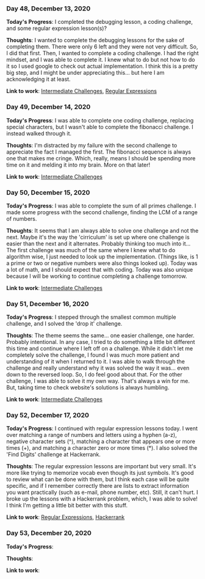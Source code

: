 ### Day 48, December 13, 2020

**Today's Progress**: I completed the debugging lesson, a coding challenge, and some regular expression lesson(s)?

**Thoughts**: I wanted to complete the debugging lessons for the sake of completing them. There were only 6 left and they were not very difficult. So, I did that first. Then, I wanted to complete a coding challenge. I had the right mindset, and I was able to complete it. I knew what to do but not how to do it so I used google to check out actual implementation. I think this is a pretty big step, and I might be under appreciating this... but here I am acknowledging it at least.

**Link to work**: [Intermediate Challenges](https://github.com/jdemarc/100-days-of-code/tree/main/fcc-js-algorithms-dstructures/intermediate-algorithm-scripting), [Regular Expressions](https://github.com/jdemarc/100-days-of-code/tree/main/fcc-js-algorithms-dstructures/regular-expressions)

### Day 49, December 14, 2020

**Today's Progress**: I was able to complete one coding challenge, replacing special characters, but I wasn't able to complete the fibonacci challenge. I instead walked through it.

**Thoughts**: I'm distracted by my failure with the second challenge to appreciate the fact I managed the first. The fibonacci sequence is always one that makes me cringe. Which, really, means I should be spending more time on it and melding it into my brain. More on that later!

**Link to work**: [Intermediate Challenges](https://github.com/jdemarc/100-days-of-code/tree/main/fcc-js-algorithms-dstructures/intermediate-algorithm-scripting)

### Day 50, December 15, 2020

**Today's Progress**: I was able to complete the sum of all primes challenge. I made some progress with the second challenge, finding the LCM of a range of numbers.

**Thoughts**: It seems that I am always able to solve one challenge and not the next. Maybe it's the way the 'cirriculum' is set up where one challenge is easier than the next and it alternates. Probably thinking too much into it... The first challenge was much of the same where I knew what to do algorithm wise, I just needed to look up the implementation. (Things like, is 1 a prime or two or negative numbers were also things looked up). Today was a lot of math, and I should expect that with coding.  Today was also unique because I will be working to continue completing a challenge tomorrow.

**Link to work**: [Intermediate Challenges](https://github.com/jdemarc/100-days-of-code/tree/main/fcc-js-algorithms-dstructures/intermediate-algorithm-scripting)

### Day 51, December 16, 2020

**Today's Progress**: I stepped through the smallest common multiple challenge, and I solved the 'drop it' challenge.

**Thoughts**: The theme seems the same... one easier challenge, one harder. Probably intentional. In any case, I tried to do something a little bit different this time and continue where I left off on a challenge. While it didn't let me completely solve the challenge, I found I was much more patient and understanding of it when I returned to it. I was able to walk through the challenge and really understand why it was solved the way it was... even down to the reversed loop. So, I do feel good about that. For the other challenge, I was able to solve it my own way. That's always a win for me. But, taking time to check website's solutions is always humbling.

**Link to work**: [Intermediate Challenges](https://github.com/jdemarc/100-days-of-code/tree/main/fcc-js-algorithms-dstructures/intermediate-algorithm-scripting)

### Day 52, December 17, 2020

**Today's Progress**: I continued with regular expression lessons today. I went over matching a range of numbers and letters using a hyphen (a-z), negative character sets (^), matching a character that appears one or more times (+), and matching a character zero or more times (*). I also solved the 'Find Digits' challenge at Hackerrank.

**Thoughts**: The regular expression lessons are important but very small. It's more like trying to memorize vocab even though its just symbols. It's good to review what can be done with them, but I think each case will be quite specific, and if I remember correctly there are lists to extract information you want practically (such as e-mail, phone number, etc). Still, it can't hurt. I broke up the lessons with a Hackerrank problem, which, I was able to solve! I think I'm getting a little bit better with this stuff.

**Link to work**: [Regular Expressions](https://github.com/jdemarc/100-days-of-code/tree/main/fcc-js-algorithms-dstructures/regular-expressions), [Hackerrank](https://github.com/jdemarc/100-days-of-code/tree/main/hackerrank)

### Day 53, December 20, 2020

**Today's Progress**: 

**Thoughts**: 

**Link to work**: 